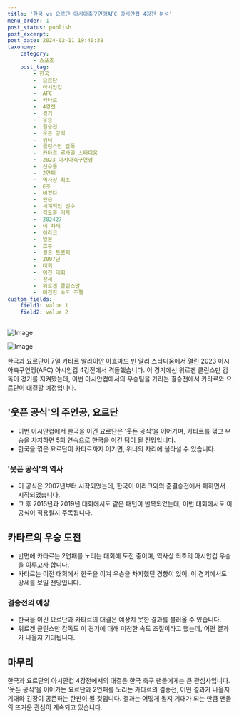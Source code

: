 ```yaml
---
title: '한국 vs 요르단 아시아축구연맹AFC 아시안컵 4강전 분석'
menu_order: 1
post_status: publish
post_excerpt: 
post_date: 2024-02-11 19:40:38
taxonomy:
    category:
        - 스포츠
    post_tag:
        - 한국
        -  요르단
        -  아시안컵
        -  AFC
        -  카타르
        -  4강전
        -  경기
        -  우승
        -  결승전
        -  웃픈 공식
        -  위너
        -  클린스만 감독
        -  카타르 루사일 스타디움
        -  2023 아시아축구연맹
        -  선수들
        -  2연패
        -  역사상 최초
        -  E조
        -  비겼다
        -  완승
        -  세계적인 선수
        -  김도훈 기자
        -  202427
        -  네 차례
        -  이라크
        -  일본
        -  호주
        -  결승 트로피
        -  2007년
        -  대회
        -  이전 대회
        -  강세
        -  위르겐 클린스만
        -  미천한 속도 조절
custom_fields:
    field1: value 1
    field2: value 2
---
```


![Image](https://imgnews.pstatic.net/image/241/2024/02/10/0003329170_001_20240210080601385.jpg?type=w647)

![Image](https://imgnews.pstatic.net/image/241/2024/02/10/0003329170_002_20240210080601416.jpg?type=w647)

한국과 요르단이 7일 카타르 알라이얀 아흐마드 빈 알리 스타디움에서 열린 2023 아시아축구연맹(AFC) 아시안컵 4강전에서 격돌했습니다. 이 경기에선 위르겐 클린스만 감독이 경기를 지켜봤는데, 이번 아시안컵에서의 우승팀을 가리는 결승전에서 카타르와 요르단이 대결할 예정입니다.
## '웃픈 공식'의 주인공, 요르단
- 이번 아시안컵에서 한국을 이긴 요르단은 '웃픈 공식'을 이어가며, 카타르를 꺾고 우승을 차지하면 5회 연속으로 한국을 이긴 팀이 될 전망입니다.
- 한국을 꺾은 요르단이 카타르까지 이기면, 위너의 자리에 올라설 수 있습니다.
### '웃픈 공식'의 역사
- 이 공식은 2007년부터 시작되었는데, 한국이 이라크와의 준결승전에서 패하면서 시작되었습니다.
- 그 후 2015년과 2019년 대회에서도 같은 패턴이 반복되었는데, 이번 대회에서도 이 공식이 적용될지 주목됩니다.
## 카타르의 우승 도전
- 반면에 카타르는 2연패를 노리는 대회에 도전 중이며, 역사상 최초의 아시안컵 우승을 이루고자 합니다.
- 카타르는 이전 대회에서 한국을 이겨 우승을 차지했던 경향이 있어, 이 경기에서도 강세를 보일 전망입니다.
### 결승전의 예상
- 한국을 이긴 요르단과 카타르의 대결은 예상치 못한 결과를 불러올 수 있습니다.
- 위르겐 클린스만 감독도 이 경기에 대해 미천한 속도 조절이라고 했는데, 어떤 결과가 나올지 기대됩니다.
## 마무리
한국과 요르단의 아시안컵 4강전에서의 대결은 한국 축구 팬들에게는 큰 관심사입니다. '웃픈 공식'을 이어가는 요르단과 2연패를 노리는 카타르의 결승전, 어떤 결과가 나올지 기대와 긴장이 공존하는 한판이 될 것입니다. 결과는 어떻게 될지 기대가 되는 만큼 팬들의 뜨거운 관심이 계속되고 있습니다.
